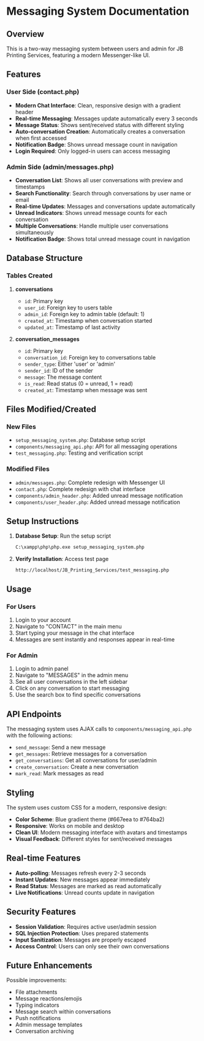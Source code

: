# Messaging System Documentation

## Overview

This is a two-way messaging system between users and admin for JB Printing Services, featuring a modern Messenger-like UI.

## Features

### User Side (contact.php)

- **Modern Chat Interface**: Clean, responsive design with a gradient header
- **Real-time Messaging**: Messages update automatically every 3 seconds
- **Message Status**: Shows sent/received status with different styling
- **Auto-conversation Creation**: Automatically creates a conversation when first accessed
- **Notification Badge**: Shows unread message count in navigation
- **Login Required**: Only logged-in users can access messaging

### Admin Side (admin/messages.php)

- **Conversation List**: Shows all user conversations with preview and timestamps
- **Search Functionality**: Search through conversations by user name or email
- **Real-time Updates**: Messages and conversations update automatically
- **Unread Indicators**: Shows unread message counts for each conversation
- **Multiple Conversations**: Handle multiple user conversations simultaneously
- **Notification Badge**: Shows total unread message count in navigation

## Database Structure

### Tables Created

1. **conversations**

   - `id`: Primary key
   - `user_id`: Foreign key to users table
   - `admin_id`: Foreign key to admin table (default: 1)
   - `created_at`: Timestamp when conversation started
   - `updated_at`: Timestamp of last activity

2. **conversation_messages**
   - `id`: Primary key
   - `conversation_id`: Foreign key to conversations table
   - `sender_type`: Either 'user' or 'admin'
   - `sender_id`: ID of the sender
   - `message`: The message content
   - `is_read`: Read status (0 = unread, 1 = read)
   - `created_at`: Timestamp when message was sent

## Files Modified/Created

### New Files

- `setup_messaging_system.php`: Database setup script
- `components/messaging_api.php`: API for all messaging operations
- `test_messaging.php`: Testing and verification script

### Modified Files

- `admin/messages.php`: Complete redesign with Messenger UI
- `contact.php`: Complete redesign with chat interface
- `components/admin_header.php`: Added unread message notification
- `components/user_header.php`: Added unread message notification

## Setup Instructions

1. **Database Setup**: Run the setup script

   ```bash
   C:\xampp\php\php.exe setup_messaging_system.php
   ```

2. **Verify Installation**: Access test page
   ```
   http://localhost/JB_Printing_Services/test_messaging.php
   ```

## Usage

### For Users

1. Login to your account
2. Navigate to "CONTACT" in the main menu
3. Start typing your message in the chat interface
4. Messages are sent instantly and responses appear in real-time

### For Admin

1. Login to admin panel
2. Navigate to "MESSAGES" in the admin menu
3. See all user conversations in the left sidebar
4. Click on any conversation to start messaging
5. Use the search box to find specific conversations

## API Endpoints

The messaging system uses AJAX calls to `components/messaging_api.php` with the following actions:

- `send_message`: Send a new message
- `get_messages`: Retrieve messages for a conversation
- `get_conversations`: Get all conversations for user/admin
- `create_conversation`: Create a new conversation
- `mark_read`: Mark messages as read

## Styling

The system uses custom CSS for a modern, responsive design:

- **Color Scheme**: Blue gradient theme (#667eea to #764ba2)
- **Responsive**: Works on mobile and desktop
- **Clean UI**: Modern messaging interface with avatars and timestamps
- **Visual Feedback**: Different styles for sent/received messages

## Real-time Features

- **Auto-polling**: Messages refresh every 2-3 seconds
- **Instant Updates**: New messages appear immediately
- **Read Status**: Messages are marked as read automatically
- **Live Notifications**: Unread counts update in navigation

## Security Features

- **Session Validation**: Requires active user/admin session
- **SQL Injection Protection**: Uses prepared statements
- **Input Sanitization**: Messages are properly escaped
- **Access Control**: Users can only see their own conversations

## Future Enhancements

Possible improvements:

- File attachments
- Message reactions/emojis
- Typing indicators
- Message search within conversations
- Push notifications
- Admin message templates
- Conversation archiving
